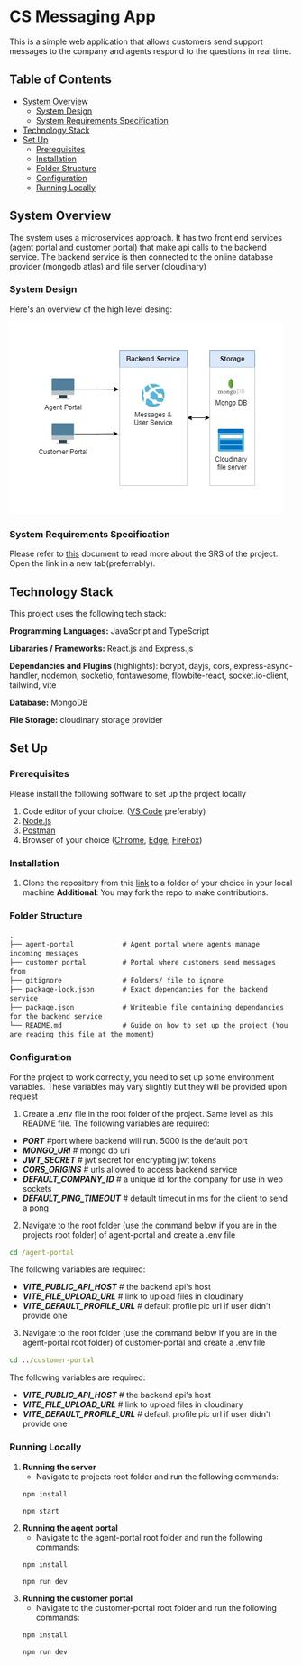 # <h1>CS Messaging App</h1>

This is a simple web application that allows customers send support messages to the company and agents respond to the questions in real time.

## <h2>Table of Contents</h2>

-   [System Overview](#system-overview)
    -   [System Design](#system-design)
    -   [System Requirements Specification](#system-requirements-specification)
-   [Technology Stack](#technology-stack)
-   [Set Up](#set-up)
    -   [Prerequisites](#prerequisites)
    -   [Installation](#installation)
    -   [Folder Structure](#folder-structure)
    -   [Configuration](#configuration)
    -   [Running Locally](#running-locally)

### <h2>System Overview</h2>

The system uses a microservices approach. It has two front end services (agent portal and customer portal) that make api calls to the backend service. The backend service is then connected to the online database provider (mongodb atlas) and file server (cloudinary)

#### <h3>System Design </h3>

Here's an overview of the high level desing:

![System Design](Architecture1.jpg)

#### <h3>System Requirements Specification </h3>

Please refer to [this](https://docs.google.com/document/d/1B4EZ-3tVtH4VdVn6QEDu1SpvwlA7rAR1vYpUkHI17zQ/edit?usp=sharing) document to read more about the SRS of the project. Open the link in a new tab(preferrably).

### <h2>Technology Stack</h2>

This project uses the following tech stack:

**Programming Languages:** JavaScript and TypeScript

**Libararies / Frameworks:** React.js and Express.js

**Dependancies and Plugins** (highlights): bcrypt, dayjs, cors, express-async-handler, nodemon, socketio, fontawesome, flowbite-react, socket.io-client, tailwind, vite

**Database:** MongoDB

**File Storage:** cloudinary storage provider

### <h2>Set Up</h2>

#### <h3>Prerequisites</h3>

Please install the following software to set up the project locally

1. Code editor of your choice. ([VS Code](https://code.visualstudio.com/download) preferably)
2. [Node.js](https://nodejs.org/en)
3. [Postman](#https://www.postman.com/downloads/)
4. Browser of your choice ([Chrome](https://www.google.com/chrome/?brand=JJTC&gclid=CjwKCAjwnOipBhBQEiwACyGLugHK1-YG0THrsZZMIqYRt6MDiI_BMH7eS7LmEHq8PTXscAe9s_p_HBoCQN4QAvD_BwE&gclsrc=aw.ds), [Edge](https://www.microsoft.com/en-us/edge/download?form=MA13FJ), [FireFox](https://www.mozilla.org/en-US/firefox/new/))

#### <h3>Installation </h3>

1. Clone the repository from this [link](https://github.com/dedan-wamalwa/cs-messaging-app.git) to a folder of your choice in your local machine
   **Additional**: You may fork the repo to make contributions.

#### <h3>Folder Structure </h3>

    .
    ├── agent-portal            # Agent portal where agents manage incoming messages
    ├── customer portal         # Portal where customers send messages from
    ├── gitignore               # Folders/ file to ignore
    ├── package-lock.json       # Exact dependancies for the backend service
    ├── package.json            # Writeable file containing dependancies for the backend service
    └── README.md               # Guide on how to set up the project (You are reading this file at the moment)

#### <h3>Configuration </h3>

For the project to work correctly, you need to set up some environment variables. These variables may vary slightly but they will be provided upon request

1. Create a .env file in the root folder of the project. Same level as this README file.
   The following variables are required:

-   **_PORT_** #port where backend will run. 5000 is the default port
-   **_MONGO_URI_** # mongo db uri
-   **_JWT_SECRET_** # jwt secret for encrypting jwt tokens
-   **_CORS_ORIGINS_** # urls allowed to access backend service
-   **_DEFAULT_COMPANY_ID_** # a unique id for the company for use in web sockets
-   **_DEFAULT_PING_TIMEOUT_** # default timeout in ms for the client to send a pong

2. Navigate to the root folder (use the command below if you are in the projects root folder) of agent-portal and create a .env file

```cmd
cd /agent-portal
```
The following variables are required:
   
-   **_VITE_PUBLIC_API_HOST_** # the backend api's host
-   **_VITE_FILE_UPLOAD_URL_** # link to upload files in cloudinary
-   **_VITE_DEFAULT_PROFILE_URL_** # default profile pic url if user didn't provide one

3. Navigate to the root folder (use the command below if you are in the agent-portal root folder) of customer-portal and create a .env file

```cmd
cd ../customer-portal
```
The following variables are required:

-   **_VITE_PUBLIC_API_HOST_** # the backend api's host
-   **_VITE_FILE_UPLOAD_URL_** # link to upload files in cloudinary
-   **_VITE_DEFAULT_PROFILE_URL_** # default profile pic url if user didn't provide one

#### <h3>Running Locally </h3>

1. **Running the server**
    - Navigate to projects root folder and run the following commands:
    ```npm
    npm install
    ```
    ```npm
    npm start
    ```
2. **Running the agent portal**
    - Navigate to the agent-portal root folder and run the following commands:
    ```npm
    npm install
    ```
    ```npm
    npm run dev
    ```
3. **Running the customer portal**
    - Navigate to the customer-portal root folder and run the following commands:
    ```npm
    npm install
    ```
    ```npm
    npm run dev
    ```
